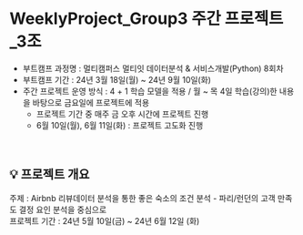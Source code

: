 # WeeklyProject_Group3 주간 프로젝트_3조

- 부트캠프 과정명 : 멀티캠퍼스 멀티잇 데이터분석 & 서비스개발(Python) 8회차
- 부트캠프 기간 : 24년 3월 18일(월) ~ 24년 9월 10일(화)
- 주간 프로젝트 운영 방식 : 4 + 1 학습 모델을 적용 / 월 ~ 목 4일 학습(강의)한 내용을 바탕으로 금요일에 프로젝트에 적용
  + 프로젝트 기간 중 매주 금 오후 시간에 프로젝트 진행
  + 6월 10일(월), 6월 11일(화) : 프로젝트 고도화 진행

<br />

## 💡 프로젝트 개요 
주제 : Airbnb 리뷰데이터 분석을 통한 좋은 숙소의 조건 분석 - 파리/런던의 고객 만족도 결정 요인 분석을 중심으로 <br>
프로젝트 기간 : 24년 5월 10일(금) ~ 24년 6월 12일 (화)
